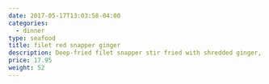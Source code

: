 ```yaml
---
date: 2017-05-17T13:03:58-04:00
categories:
  - dinner
type: seafood
title: filet red snapper ginger
description: Deep-fried filet snapper stir fried with shredded ginger, scallion, mushroom and onion in light soy ginger sauce.
price: 17.95
weight: 52
---
```

